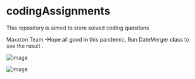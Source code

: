 # codingAssignments
This repository is aimed to store solved coding questions

Maxxton Team -Hope all good in this pandemic, Run DateMerger class to see the result .



![image](https://user-images.githubusercontent.com/44350754/118082988-c2107400-b3db-11eb-9a20-b716d17417b8.png)

![image](https://user-images.githubusercontent.com/44350754/118083111-f5eb9980-b3db-11eb-8ef5-f18751719416.png)


